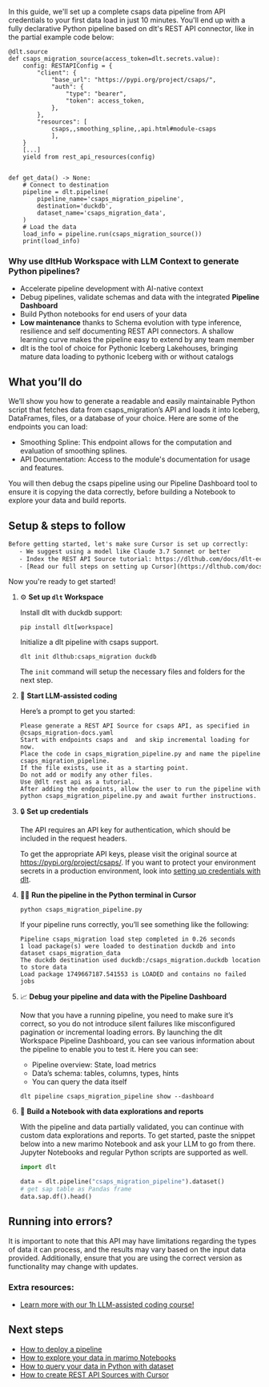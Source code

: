 In this guide, we'll set up a complete csaps data pipeline from API credentials to your first data load in just 10 minutes. You'll end up with a fully declarative Python pipeline based on dlt's REST API connector, like in the partial example code below:

```python-outcome
@dlt.source
def csaps_migration_source(access_token=dlt.secrets.value):
    config: RESTAPIConfig = {
        "client": {
            "base_url": "https://pypi.org/project/csaps/",
            "auth": {
                "type": "bearer",
                "token": access_token,
            },
        },
        "resources": [
            csaps,,smoothing_spline,,api.html#module-csaps
            ],
    }
    [...]
    yield from rest_api_resources(config)


def get_data() -> None:
    # Connect to destination
    pipeline = dlt.pipeline(
        pipeline_name='csaps_migration_pipeline',
        destination='duckdb',
        dataset_name='csaps_migration_data', 
    )
    # Load the data
    load_info = pipeline.run(csaps_migration_source())
    print(load_info) 
```

### Why use dltHub Workspace with LLM Context to generate Python pipelines?

- Accelerate pipeline development with AI-native context
- Debug pipelines, validate schemas and data with the integrated **Pipeline Dashboard**
- Build Python notebooks for end users of your data
- **Low maintenance** thanks to Schema evolution with type inference, resilience and self documenting REST API connectors. A shallow learning curve makes the pipeline easy to extend by any team member
- dlt is the tool of choice for Pythonic Iceberg Lakehouses, bringing mature data loading to pythonic Iceberg with or without catalogs

## What you’ll do

We’ll show you how to generate a readable and easily maintainable Python script that fetches data from csaps_migration’s API and loads it into Iceberg, DataFrames, files, or a database of your choice. Here are some of the endpoints you can load:

- Smoothing Spline: This endpoint allows for the computation and evaluation of smoothing splines.
- API Documentation: Access to the module's documentation for usage and features.

You will then debug the csaps pipeline using our Pipeline Dashboard tool to ensure it is copying the data correctly, before building a Notebook to explore your data and build reports.

## Setup & steps to follow

```default
Before getting started, let's make sure Cursor is set up correctly:
   - We suggest using a model like Claude 3.7 Sonnet or better
   - Index the REST API Source tutorial: https://dlthub.com/docs/dlt-ecosystem/verified-sources/rest_api/ and add it to context as **@dlt rest api**
   - [Read our full steps on setting up Cursor](https://dlthub.com/docs/dlt-ecosystem/llm-tooling/cursor-restapi#23-configuring-cursor-with-documentation)
```

Now you're ready to get started!

1. ⚙️ **Set up `dlt` Workspace**
    
    Install dlt with duckdb support:
    ```shell
    pip install dlt[workspace]
    ```

    Initialize a dlt pipeline with csaps support.
    ```shell
    dlt init dlthub:csaps_migration duckdb
    ```

    The `init` command will setup the necessary files and folders for the next step.
    
2. 🤠 **Start LLM-assisted coding**
    
    Here’s a prompt to get you started:
    
    ```prompt
    Please generate a REST API Source for csaps API, as specified in @csaps_migration-docs.yaml 
    Start with endpoints csaps and  and skip incremental loading for now. 
    Place the code in csaps_migration_pipeline.py and name the pipeline csaps_migration_pipeline. 
    If the file exists, use it as a starting point. 
    Do not add or modify any other files. 
    Use @dlt rest api as a tutorial. 
    After adding the endpoints, allow the user to run the pipeline with python csaps_migration_pipeline.py and await further instructions.
    ```

    
3. 🔒 **Set up credentials** 
    
    The API requires an API key for authentication, which should be included in the request headers.
    
    To get the appropriate API keys, please visit the original source at https://pypi.org/project/csaps/.
    If you want to protect your environment secrets in a production environment, look into [setting up credentials with dlt](https://dlthub.com/docs/walkthroughs/add_credentials).
    
4. 🏃‍♀️ **Run the pipeline in the Python terminal in Cursor**
    
    ```shell
    python csaps_migration_pipeline.py
    ```
    
    If your pipeline runs correctly, you’ll see something like the following:
    
    ```shell
    Pipeline csaps_migration load step completed in 0.26 seconds
    1 load package(s) were loaded to destination duckdb and into dataset csaps_migration_data
    The duckdb destination used duckdb:/csaps_migration.duckdb location to store data
    Load package 1749667187.541553 is LOADED and contains no failed jobs
    ```
    
5. 📈 **Debug your pipeline and data with the Pipeline Dashboard**

    Now that you have a running pipeline, you need to make sure it’s correct, so you do not introduce silent failures like misconfigured pagination or incremental loading errors. By launching the dlt Workspace Pipeline Dashboard, you can see various information about the pipeline to enable you to test it. Here you can see:
    - Pipeline overview: State, load metrics
    - Data’s schema: tables, columns, types, hints
    - You can query the data itself
    
    ```shell
    dlt pipeline csaps_migration_pipeline show --dashboard
    ```
    
6. 🐍 **Build a Notebook with data explorations and reports**

    With the pipeline and data partially validated, you can continue with custom data explorations and reports. To get started, paste the snippet below into a new marimo Notebook and ask your LLM to go from there. Jupyter Notebooks and regular Python scripts are supported as well.

    
    ```python
    import dlt

   data = dlt.pipeline("csaps_migration_pipeline").dataset()
   # get sap table as Pandas frame
   data.sap.df().head()
    ```

## Running into errors?

It is important to note that this API may have limitations regarding the types of data it can process, and the results may vary based on the input data provided. Additionally, ensure that you are using the correct version as functionality may change with updates.

### Extra resources:

- [Learn more with our 1h LLM-assisted coding course!](https://www.youtube.com/watch?v=GGid70rnJuM)

## Next steps

- [How to deploy a pipeline](https://dlthub.com/docs/walkthroughs/deploy-a-pipeline)
- [How to explore your data in marimo Notebooks](https://dlthub.com/docs/general-usage/dataset-access/marimo)
- [How to query your data in Python with dataset](https://dlthub.com/docs/general-usage/dataset-access/dataset)
- [How to create REST API Sources with Cursor](https://dlthub.com/docs/dlt-ecosystem/llm-tooling/cursor-restapi)